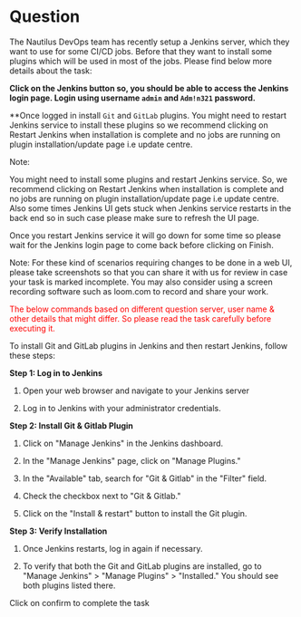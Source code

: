 # Question
The Nautilus DevOps team has recently setup a Jenkins server, which they want to use for some CI/CD jobs. Before that they want to install some plugins which will be used in most of the jobs. Please find below more details about the task:

**Click on the Jenkins button so, you should be able to access the Jenkins login page. Login using username `admin` and `Adm!n321` password.**

**Once logged in install `Git` and `GitLab` plugins. You might need to restart Jenkins service to install these plugins so we recommend clicking on Restart Jenkins when installation is complete and no jobs are running on plugin installation/update page i.e update centre.

Note:

You might need to install some plugins and restart Jenkins service. So, we recommend clicking on Restart Jenkins when installation is complete and no jobs are running on plugin installation/update page i.e update centre. Also some times Jenkins UI gets stuck when Jenkins service restarts in the back end so in such case please make sure to refresh the UI page.

Once you restart Jenkins service it will go down for some time so please wait for the Jenkins login page to come back before clicking on Finish.

Note: For these kind of scenarios requiring changes to be done in a web UI, please take screenshots so that you can share it with us for review in case your task is marked incomplete. You may also consider using a screen recording software such as loom.com to record and share your work.

<span style="color: red;">The below commands based on different question server, user name & other details that might differ. So please read the task carefully before executing it. </span>

To install Git and GitLab plugins in Jenkins and then restart Jenkins, follow these steps:

**Step 1: Log in to Jenkins**

1. Open your web browser and navigate to your Jenkins server

2. Log in to Jenkins with your administrator credentials.

**Step 2: Install Git & Gitlab Plugin**

1. Click on "Manage Jenkins" in the Jenkins dashboard.

2. In the "Manage Jenkins" page, click on "Manage Plugins."

3. In the "Available" tab, search for "Git & Gitlab" in the "Filter" field.

4. Check the checkbox next to "Git & Gitlab."

5. Click on the "Install & restart" button to install the Git plugin.

**Step 3: Verify Installation**

1. Once Jenkins restarts, log in again if necessary.

2. To verify that both the Git and GitLab plugins are installed, go to "Manage Jenkins" > "Manage Plugins" > "Installed." You should see both plugins listed there.

Click on confirm to complete the task